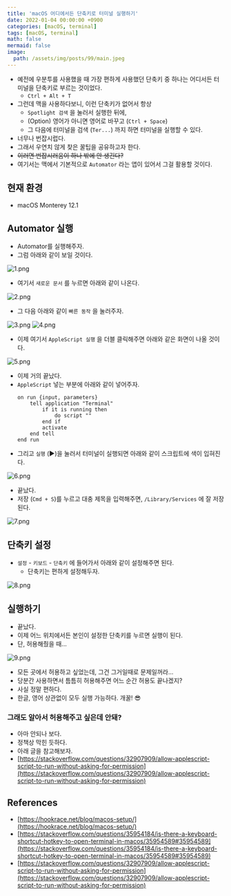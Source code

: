 ```yaml
---
title: 'macOS 어디에서든 단축키로 터미널 실행하기'
date: 2022-01-04 00:00:00 +0900
categories: [macOS, terminal]
tags: [macOS, terminal]
math: false
mermaid: false
image:
  path: /assets/img/posts/99/main.jpeg
---
```


- 예전에 우분투를 사용했을 때 가장 편하게 사용했던 단축키 중 하나는 어디서든 터미널을 단축키로 부르는 것이었다.
  - `Ctrl + Alt + T`
- 그런데 맥을 사용하다보니, 이런 단축키가 없어서 항상
  - `Spotlight 검색` 을 눌러서 실행한 뒤에,
  - (Option) 영어가 아니면 영어로 바꾸고 (`Ctrl + Space`)
  - 그 다음에 터미널을 검색 (`Ter...`) 까지 하면 터미널을 실행할 수 있다.
- 너무나 번잡시럽다.
- 그래서 우연치 않게 찾은 꿀팁을 공유하고자 한다.
- ~~이러면 번잡시러움이 하나 밖에 안 생긴다?~~
- 여기서는 맥에서 기본적으로 `Automator` 라는 앱이 있어서 그걸 활용할 것이다.

## 현재 환경

- macOS Monterey 12.1

## Automator 실행

- Automator를 실행해주자.
- 그럼 아래와 같이 보일 것이다.

![1.png](/assets/img/posts/99/1.png)

- 여기서 `새로운 문서` 를 누르면 아래와 같이 나온다.

![2.png](/assets/img/posts/99/2.png)

- 그 다음 아래와 같이 `빠른 동작` 을 눌러주자.

![3.png](/assets/img/posts/99/3.png)
![4.png](/assets/img/posts/99/4.png)

- 이제 여기서 `AppleScript 실행` 을 더블 클릭해주면 아래와 같은 화면이 나올 것이다.

![5.png](/assets/img/posts/99/5.png)

- 이제 거의 끝났다.
- `AppleScript` 넣는 부분에 아래와 같이 넣어주자.
  ```
  on run {input, parameters}
      tell application "Terminal"
          if it is running then
              do script ""
          end if
          activate
      end tell
  end run
  ```
- 그리고 `실행` (▶️)을 눌러서 터미널이 실행되면 아래와 같이 스크립트에 색이 입혀진다.

![6.png](/assets/img/posts/99/6.png)

- 끝났다.
- 저장 (`Cmd + S`)를 누르고 대충 제목을 입력해주면, `/Library/Services` 에 잘 저장된다.

![7.png](/assets/img/posts/99/7.png)

## 단축키 설정

- `설정` - `키보드` - `단축키` 에 들어가서 아래와 같이 설정해주면 된다.
  - 단축키는 편하게 설정해두자.

![8.png](/assets/img/posts/99/8.png)

## 실행하기

- 끝났다.
- 이제 어느 위치에서든 본인이 설정한 단축키를 누르면 실행이 된다.
- 단, 허용해줬을 때...

![9.png](/assets/img/posts/99/9.png)

- 모든 곳에서 허용하고 싶었는데, 그건 그거일때로 문제일꺼라...
- 당분간 사용하면서 틈틈히 허용해주면 어느 순간 허용도 끝나겠지?
- 사실 정말 편하다.
- 한글, 영어 상관없이 모두 실행 가능하다. 개꿀! 😎

### 그래도 알아서 허용해주고 싶은데 안돼?

- 아마 안되나 보다.
- 정책상 막힌 듯하다.
- 아래 글을 참고해보자.
- [https://stackoverflow.com/questions/32907909/allow-applescript-script-to-run-without-asking-for-permission](https://stackoverflow.com/questions/32907909/allow-applescript-script-to-run-without-asking-for-permission)

## References

- [https://hookrace.net/blog/macos-setup/](https://hookrace.net/blog/macos-setup/)
- [https://stackoverflow.com/questions/35954184/is-there-a-keyboard-shortcut-hotkey-to-open-terminal-in-macos/35954589#35954589](https://stackoverflow.com/questions/35954184/is-there-a-keyboard-shortcut-hotkey-to-open-terminal-in-macos/35954589#35954589)
- [https://stackoverflow.com/questions/32907909/allow-applescript-script-to-run-without-asking-for-permission](https://stackoverflow.com/questions/32907909/allow-applescript-script-to-run-without-asking-for-permission)
